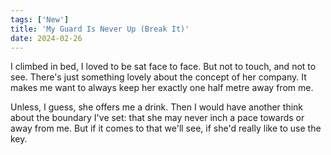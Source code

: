 ```yaml
---
tags: ['New']
title: 'My Guard Is Never Up (Break It)'
date: 2024-02-26
---
```


I climbed in bed, I loved to be sat face to face. But not to touch, and not to see. There's just something lovely about the concept of her company. It makes me want to always keep her exactly one half metre away from me.

Unless, I guess, she offers me a drink. Then I would have another think about the boundary I've set: that she may never inch a pace towards or away from me. But if it comes to that we'll see, if she'd really like to use the key.
